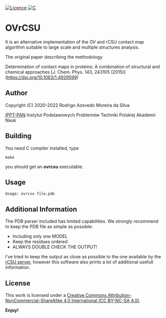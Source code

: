 
[![Licence](https://img.shields.io/badge/License-CC%20BY%20NC%20SA%204.0-grey.svg?style=for-the-badge)](http://creativecommons.org/licenses/by-nc-sa/4.0/)
[![C](https://img.shields.io/badge/C-%232C2D72.svg?style=for-the-badge&logo=C&logoColor=white)](https://gcc.gnu.org)


# OVrCSU

It is an alternative implementation of the OV and rCSU contact map algorithm suitable to large scale and multiple structures analysis.

The original paper describing the methodology 

Determination of contact maps in proteins: A combination of structural and chemical approaches
[J. Chem. Phys. 143, 243105 (2015)] (https://doi.org/10.1063/1.4929599)

## Author

Copyright (C) 2020-2022 Rodrigo Azevedo Moreira da Silva

[IPPT-PAN](http://www.ippt.pan.pl/staff/rams)
Instytut Podstawowych Problemów Techniki
Polskiej Akademii Nauk

## Building

You need C compiler installed, type

```
make
```

you should get an **ovrcsu** executable.

## Usage

```
Usage: ovrcsu file.pdb

```

## Additional Information

The PDB parser included has limited capabilities. We strongly recommend to keep the PDB file as simple as possible:

- Including only one MODEL
- Keep the residues ordered
- ALWAYS DOUBLE CHECK THE OUTPUT!

I've tried to keep the output as close as possible to the one available by the [rCSU server](http://www.ifpan.edu.pl/~rcsu/rcsu/index.html), however this software also prints a lot of additional usefull information.

## License

This work is licensed under a
[Creative Commons Attribution-NonCommercial-ShareAlike 4.0 International (CC BY-NC-SA 4.0)](http://creativecommons.org/licenses/by-nc-sa/4.0/).

**Enjoy!**

